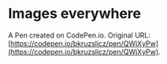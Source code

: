 # Images everywhere

A Pen created on CodePen.io. Original URL: [https://codepen.io/bkruzslicz/pen/QWjXyPw](https://codepen.io/bkruzslicz/pen/QWjXyPw).


